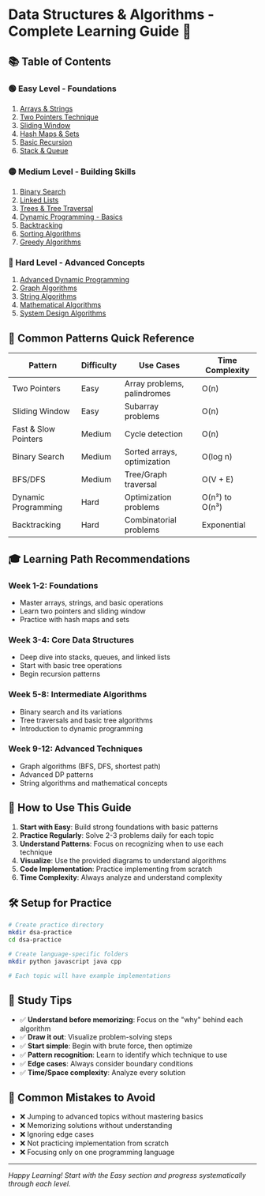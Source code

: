 # Data Structures & Algorithms - Complete Learning Guide 🚀

## 📚 Table of Contents

### 🟢 **Easy Level - Foundations**

1. [Arrays & Strings](./01-easy/01-arrays-strings.md)
2. [Two Pointers Technique](./01-easy/02-two-pointers.md)
3. [Sliding Window](./01-easy/03-sliding-window.md)
4. [Hash Maps & Sets](./01-easy/04-hashmaps-sets.md)
5. [Basic Recursion](./01-easy/05-basic-recursion.md)
6. [Stack & Queue](./01-easy/06-stack-queue.md)

### 🟡 **Medium Level - Building Skills**

1. [Binary Search](./02-medium/01-binary-search.md)
2. [Linked Lists](./02-medium/02-linked-lists.md)
3. [Trees & Tree Traversal](./02-medium/03-trees.md)
4. [Dynamic Programming - Basics](./02-medium/04-dp-basics.md)
5. [Backtracking](./02-medium/05-backtracking.md)
6. [Sorting Algorithms](./02-medium/06-sorting.md)
7. [Greedy Algorithms](./02-medium/07-greedy.md)

### **🔴 Hard Level - Advanced Concepts**

1. [Advanced Dynamic Programming](./03-hard/01-advanced-dp.md)
2. [Graph Algorithms](./03-hard/02-graphs.md)
3. [String Algorithms](./03-hard/03-string-algorithms.md)
4. [Mathematical Algorithms](./03-hard/04-mathematical.md)
5. [System Design Algorithms](./03-hard/05-system-design.md)

## 🎯 **Common Patterns Quick Reference**

| Pattern              | Difficulty | Use Cases                   | Time Complexity |
| -------------------- | ---------- | --------------------------- | --------------- |
| Two Pointers         | Easy       | Array problems, palindromes | O(n)            |
| Sliding Window       | Easy       | Subarray problems           | O(n)            |
| Fast & Slow Pointers | Medium     | Cycle detection             | O(n)            |
| Binary Search        | Medium     | Sorted arrays, optimization | O(log n)        |
| BFS/DFS              | Medium     | Tree/Graph traversal        | O(V + E)        |
| Dynamic Programming  | Hard       | Optimization problems       | O(n²) to O(n³)  |
| Backtracking         | Hard       | Combinatorial problems      | Exponential     |

## 🎓 **Learning Path Recommendations**

### **Week 1-2: Foundations**

- Master arrays, strings, and basic operations
- Learn two pointers and sliding window
- Practice with hash maps and sets

### **Week 3-4: Core Data Structures**

- Deep dive into stacks, queues, and linked lists
- Start with basic tree operations
- Begin recursion patterns

### **Week 5-8: Intermediate Algorithms**

- Binary search and its variations
- Tree traversals and basic tree algorithms
- Introduction to dynamic programming

### **Week 9-12: Advanced Techniques**

- Graph algorithms (BFS, DFS, shortest path)
- Advanced DP patterns
- String algorithms and mathematical concepts

## 📖 **How to Use This Guide**

1. **Start with Easy**: Build strong foundations with basic patterns
2. **Practice Regularly**: Solve 2-3 problems daily for each topic
3. **Understand Patterns**: Focus on recognizing when to use each technique
4. **Visualize**: Use the provided diagrams to understand algorithms
5. **Code Implementation**: Practice implementing from scratch
6. **Time Complexity**: Always analyze and understand complexity

## 🛠 **Setup for Practice**

```bash
# Create practice directory
mkdir dsa-practice
cd dsa-practice

# Create language-specific folders
mkdir python javascript java cpp

# Each topic will have example implementations
```

## 📝 **Study Tips**

- ✅ **Understand before memorizing**: Focus on the "why" behind each algorithm
- ✅ **Draw it out**: Visualize problem-solving steps
- ✅ **Start simple**: Begin with brute force, then optimize
- ✅ **Pattern recognition**: Learn to identify which technique to use
- ✅ **Edge cases**: Always consider boundary conditions
- ✅ **Time/Space complexity**: Analyze every solution

## 🚨 **Common Mistakes to Avoid**

- ❌ Jumping to advanced topics without mastering basics
- ❌ Memorizing solutions without understanding
- ❌ Ignoring edge cases
- ❌ Not practicing implementation from scratch
- ❌ Focusing only on one programming language

---

_Happy Learning! Start with the Easy section and progress systematically through each level._
